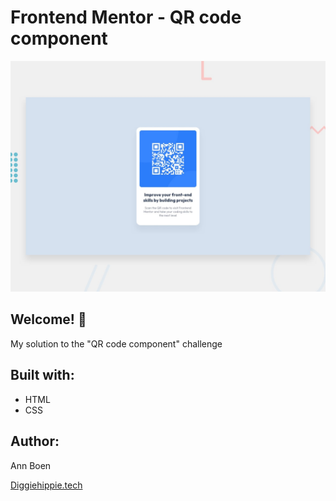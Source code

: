 # Frontend Mentor - QR code component

![Design preview for the QR code component coding challenge](./design/desktop-preview.jpg)

## Welcome! 👋

My solution to the "QR code component" challenge

## Built with:
- HTML
- CSS

## Author:
Ann Boen

[Diggiehippie.tech](https://www.diggiehippie.tech)
